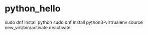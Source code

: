 # python_hello

sudo dnf install python
sudo dnf install python3-virtrualenv
source new_virt/bin/activate
deactivate
